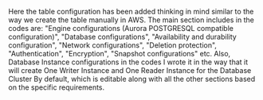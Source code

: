 Here the table configuration has been added thinking in mind similar to the way we create the table manually in AWS.
The main section includes in the codes are: "Engine configurations (Aurora POSTGRESQL compatible configuration)", "Database configurations", "Availability and durability configuration", "Network configurations", "Deletion protection", "Authentication", "Encryption", "Snapshot configurations" etc.
Also, Database Instance configurations in the codes I wrote it in the way that it will create One Writer Instance and One Reader Instance for the Database Cluster By default, which is editable along with all the other sections based on the specific requirements.
